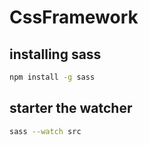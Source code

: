 # CssFramework

## installing sass
```bash
npm install -g sass
```

## starter the watcher
```bash
sass --watch src 
```